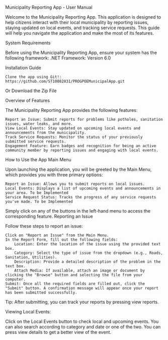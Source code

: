 Municipality Reporting App - User Manual

Welcome to the Municipality Reporting App. This application is designed to help citizens interact with their local municipality by reporting issues, staying updated on local events, and tracking service requests.
This guide will help you navigate the application and make the most of its features.

System Requirements

Before using the Municipality Reporting App, ensure your system has the following framework:
.NET Framework: Version 6.0

Installation Guide

    Clone the app using Git!: https://github.com/ST10082831/PROGPOEMunicipalApp.git

Or Download the Zip File

Overview of Features

The Municipality Reporting App provides the following features:

    Report an Issue: Submit reports for problems like potholes, sanitation issues, water leaks, and more.
    View Local Events: Stay updated on upcoming local events and announcements from the municipality.
    Track Service Requests: Monitor the status of your previously submitted service requests.
    Engagement Feature: Earn badges and recognition for being an active community member by reporting issues and engaging with local events.

How to Use the App
Main Menu

Upon launching the application, you will be greeted by the Main Menu, which provides you with three primary options:

    Report an Issue: Allows you to submit reports on local issues.
    Local Events: Displays a list of upcoming events and announcements in your area. To be Implemented
    Service Request Status: Tracks the progress of any service requests you've made. To be Implemented

Simply click on any of the buttons in the left-hand menu to access the corresponding feature.
Reporting an Issue

Follow these steps to report an issue:

    Click on "Report an Issue" from the Main Menu.
    In the Report Form, fill out the following fields:
        Location: Enter the location of the issue using the provided text box.
        Category: Select the type of issue from the dropdown (e.g., Roads, Sanitation, Utilities).
        Description: Provide a detailed description of the problem in the text box.
        Attach Media: If available, attach an image or document by clicking the "Browse" button and selecting the file from your computer.
    Submit: Once all the required fields are filled out, click the "Submit" button. A confirmation message will appear once your report has been submitted successfully.

Tip: After submitting, you can track your reports by pressing view reports.


Viewing Local Events:

Click on the Local Events button to check local and upcoming events.
You can also search according to category and date or one of the two.
You can press view details to get a better view of the event.


